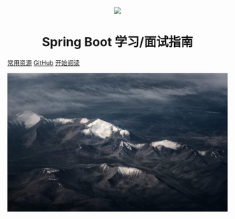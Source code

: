 <p align="center">
<a href="https://github.com/Snailclimb/springboot-guide" target="_blank">
	<img src="https://my-blog-to-use.oss-cn-beijing.aliyuncs.com/2019-7/spring-boot-guide.png" width=""/>
</a>
</p>

<h1 align="center">Spring Boot 学习/面试指南</h1>

[常用资源](https://shimo.im/docs/MuiACIg1HlYfVxrj/)
[GitHub](https://github.com/Snailclimb/springboot-guide)
[开始阅读](#重要知识点)

![](./media/zhao-chen-hvuLPoMM19I-unsplash.jpg)